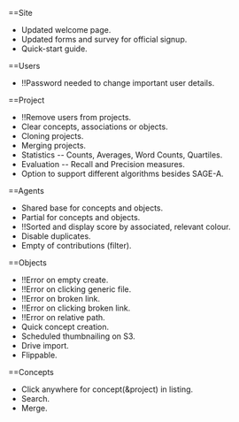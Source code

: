 ==Site
* Updated welcome page.
* Updated forms and survey for official signup.
* Quick-start guide.

==Users
* !!Password needed to change important user details.

==Project
* !!Remove users from projects.
* Clear concepts, associations or objects.
* Cloning projects.
* Merging projects.
* Statistics -- Counts, Averages, Word Counts, Quartiles.
* Evaluation -- Recall and Precision measures.
* Option to support different algorithms besides SAGE-A.

==Agents
* Shared base for concepts and objects.
* Partial for concepts and objects.
* !!Sorted and display score by associated, relevant colour.
* Disable duplicates.
* Empty of contributions (filter).

==Objects
* !!Error on empty create.
* !!Error on clicking generic file.
* !!Error on broken link.
* !!Error on clicking broken link.
* !!Error on relative path.
* Quick concept creation.
* Scheduled thumbnailing on S3.
* Drive import.
* Flippable.

==Concepts
* Click anywhere for concept(&project) in listing.
* Search.
* Merge.
